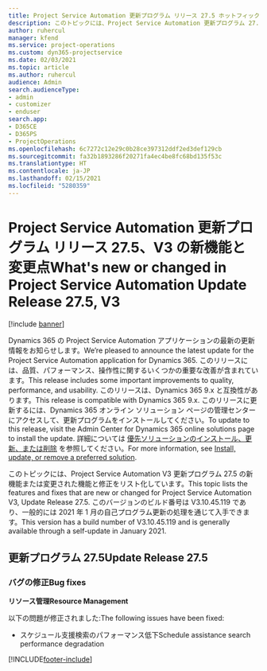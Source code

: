 ```yaml
---
title: Project Service Automation 更新プログラム リリース 27.5 ホットフィックス、V3 の新機能と変更点
description: このトピックには、Project Service Automation 更新プログラム 27.5 ホットフィックス、V3 で利用可能な機能と修正をリスト化しています。
author: ruhercul
manager: kfend
ms.service: project-operations
ms.custom: dyn365-projectservice
ms.date: 02/03/2021
ms.topic: article
ms.author: ruhercul
audience: Admin
search.audienceType:
- admin
- customizer
- enduser
search.app:
- D365CE
- D365PS
- ProjectOperations
ms.openlocfilehash: 6c7272c12e29c0b28ce397312ddf2ed3def129cb
ms.sourcegitcommit: fa32b1893286f20271fa4ec4be8fc68bd135f53c
ms.translationtype: HT
ms.contentlocale: ja-JP
ms.lasthandoff: 02/15/2021
ms.locfileid: "5280359"
---
```

# <a name="whats-new-or-changed-in-project-service-automation-update-release-275-v3"></a><span data-ttu-id="509ce-103">Project Service Automation 更新プログラム リリース 27.5、V3 の新機能と変更点</span><span class="sxs-lookup"><span data-stu-id="509ce-103">What's new or changed in Project Service Automation Update Release 27.5, V3</span></span>

[!include [banner](../includes/psa-now-project-operations.md)]

<span data-ttu-id="509ce-104">Dynamics 365 の Project Service Automation アプリケーションの最新の更新情報をお知らせします。</span><span class="sxs-lookup"><span data-stu-id="509ce-104">We’re pleased to announce the latest update for the Project Service Automation application for Dynamics 365.</span></span> <span data-ttu-id="509ce-105">このリリースには、品質、パフォーマンス、操作性に関するいくつかの重要な改善が含まれています。</span><span class="sxs-lookup"><span data-stu-id="509ce-105">This release includes some important improvements to quality, performance, and usability.</span></span> <span data-ttu-id="509ce-106">このリリースは、Dynamics 365 9.x と互換性があります。</span><span class="sxs-lookup"><span data-stu-id="509ce-106">This release is compatible with Dynamics 365 9.x.</span></span> <span data-ttu-id="509ce-107">このリリースに更新するには、Dynamics 365 オンライン ソリューション ページの管理センターにアクセスして、更新プログラムをインストールしてください。</span><span class="sxs-lookup"><span data-stu-id="509ce-107">To update to this release, visit the Admin Center for Dynamics 365 online solutions page to install the update.</span></span> <span data-ttu-id="509ce-108">詳細については [優先ソリューションのインストール、更新、または削除](https://docs.microsoft.com/power-platform/admin/install-remove-preferred-solution) を参照してください。</span><span class="sxs-lookup"><span data-stu-id="509ce-108">For more information, see [Install, update, or remove a preferred solution](https://docs.microsoft.com/power-platform/admin/install-remove-preferred-solution).</span></span>

<span data-ttu-id="509ce-109">このトピックには、Project Service Automation V3 更新プログラム 27.5 の新機能または変更された機能と修正をリスト化しています。</span><span class="sxs-lookup"><span data-stu-id="509ce-109">This topic lists the features and fixes that are new or changed for Project Service Automation V3, Update Release 27.5.</span></span> <span data-ttu-id="509ce-110">このバージョンのビルド番号は V3.10.45.119 であり、一般的には 2021 年 1 月の自己プログラム更新の処理を通じて入手できます。</span><span class="sxs-lookup"><span data-stu-id="509ce-110">This version has a build number of V3.10.45.119 and is generally available through a self-update in January 2021.</span></span>

## <a name="update-release-275"></a><span data-ttu-id="509ce-111">更新プログラム 27.5</span><span class="sxs-lookup"><span data-stu-id="509ce-111">Update Release 27.5</span></span>

### <a name="bug-fixes"></a><span data-ttu-id="509ce-112">バグの修正</span><span class="sxs-lookup"><span data-stu-id="509ce-112">Bug fixes</span></span>


<span data-ttu-id="509ce-113">**リソース管理**</span><span class="sxs-lookup"><span data-stu-id="509ce-113">**Resource Management**</span></span>

<span data-ttu-id="509ce-114">以下の問題が修正されました:</span><span class="sxs-lookup"><span data-stu-id="509ce-114">The following issues have been fixed:</span></span>

- <span data-ttu-id="509ce-115">スケジュール支援検索のパフォーマンス低下</span><span class="sxs-lookup"><span data-stu-id="509ce-115">Schedule assistance search performance degradation</span></span>


[!INCLUDE[footer-include](../includes/footer-banner.md)]